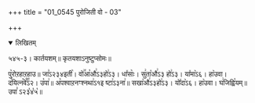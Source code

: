 +++
title = "01_0545 पुरोजिती वो - 03"

+++
<details open><summary>लिखितम्</summary>

५४५-३। कार्तयशम्॥ कृतयशाऽनुष्टुप्सोमः॥

पु꣥रोऱहाऱहाउ॥ जा꣣ऽ२३४इती꣥। वो꣢꣯आ꣡औ꣢ऽ३हो꣢ऽ३। धा꣤साः꣥। सु꣢ता꣡औ꣢ऽ३ हो꣢ऽ३। या꣤मा꣥ऽ६। हा꣥उवा। द꣢यित्न꣡वे꣰꣯ऽ२। उ꣡पा꣢॥ अ꣡पश्वाऱनꣳश्नथा꣢ऽ१इ ष्टा꣢ऽ३ना꣢॥ सखा꣡औ꣢ऽ३हो꣢ऽ३। यो꣤दा꣥ऽ६। हा꣥उवा। घ꣢जिह्वि꣡यम्॥ उपा꣣ ऽ२३꣡४꣡५꣡॥
</details>